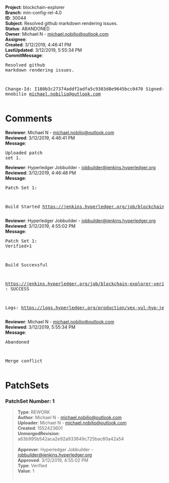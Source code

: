 <strong>Project</strong>: blockchain-explorer<br><strong>Branch</strong>: min-config-rel-4.0<br><strong>ID</strong>: 30044<br><strong>Subject</strong>: Resolved github markdown rendering issues.<br><strong>Status</strong>: ABANDONED<br><strong>Owner</strong>: Michael N - michael.nobilio@outlook.com<br><strong>Assignee</strong>:<br><strong>Created</strong>: 3/12/2019, 4:46:41 PM<br><strong>LastUpdated</strong>: 3/12/2019, 5:55:34 PM<br><strong>CommitMessage</strong>:<br><pre>Resolved github markdown rendering issues.

Change-Id: I180b3c27374addf2adfa5c9303d8e9645bcc0470
Signed-off-by: mnobilio <michael.nobilio@outlook.com>
</pre><h1>Comments</h1><strong>Reviewer</strong>: Michael N - michael.nobilio@outlook.com<br><strong>Reviewed</strong>: 3/12/2019, 4:46:41 PM<br><strong>Message</strong>: <pre>Uploaded patch set 1.</pre><strong>Reviewer</strong>: Hyperledger Jobbuilder - jobbuilder@jenkins.hyperledger.org<br><strong>Reviewed</strong>: 3/12/2019, 4:46:48 PM<br><strong>Message</strong>: <pre>Patch Set 1:

Build Started https://jenkins.hyperledger.org/job/blockchain-explorer-verify-x86_64/59/</pre><strong>Reviewer</strong>: Hyperledger Jobbuilder - jobbuilder@jenkins.hyperledger.org<br><strong>Reviewed</strong>: 3/12/2019, 4:55:02 PM<br><strong>Message</strong>: <pre>Patch Set 1: Verified+1

Build Successful 

https://jenkins.hyperledger.org/job/blockchain-explorer-verify-x86_64/59/ : SUCCESS

Logs: https://logs.hyperledger.org/production/vex-yul-hyp-jenkins-3/blockchain-explorer-verify-x86_64/59</pre><strong>Reviewer</strong>: Michael N - michael.nobilio@outlook.com<br><strong>Reviewed</strong>: 3/12/2019, 5:55:34 PM<br><strong>Message</strong>: <pre>Abandoned

Merge conflict</pre><h1>PatchSets</h1><h3>PatchSet Number: 1</h3><blockquote><strong>Type</strong>: REWORK<br><strong>Author</strong>: Michael N - michael.nobilio@outlook.com<br><strong>Uploader</strong>: Michael N - michael.nobilio@outlook.com<br><strong>Created</strong>: 1552423601<br><strong>UnmergedRevision</strong>: a63b995b542aca2e92a933649c725bac60a42a54<br><br><strong>Approver</strong>: Hyperledger Jobbuilder - jobbuilder@jenkins.hyperledger.org<br><strong>Approved</strong>: 3/12/2019, 4:55:02 PM<br><strong>Type</strong>: Verified<br><strong>Value</strong>: 1<br><br></blockquote>